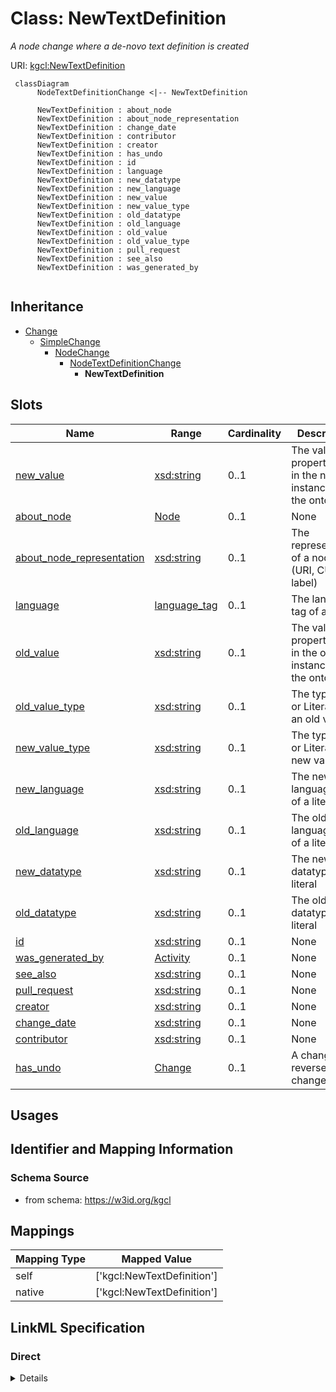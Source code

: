 # Class: NewTextDefinition
_A node change where a de-novo text definition is created_





URI: [kgcl:NewTextDefinition](http://w3id.org/kgcl/NewTextDefinition)




```mermaid
 classDiagram
      NodeTextDefinitionChange <|-- NewTextDefinition
      
      NewTextDefinition : about_node
      NewTextDefinition : about_node_representation
      NewTextDefinition : change_date
      NewTextDefinition : contributor
      NewTextDefinition : creator
      NewTextDefinition : has_undo
      NewTextDefinition : id
      NewTextDefinition : language
      NewTextDefinition : new_datatype
      NewTextDefinition : new_language
      NewTextDefinition : new_value
      NewTextDefinition : new_value_type
      NewTextDefinition : old_datatype
      NewTextDefinition : old_language
      NewTextDefinition : old_value
      NewTextDefinition : old_value_type
      NewTextDefinition : pull_request
      NewTextDefinition : see_also
      NewTextDefinition : was_generated_by
      

```





## Inheritance
* [Change](Change.md)
    * [SimpleChange](SimpleChange.md)
        * [NodeChange](NodeChange.md)
            * [NodeTextDefinitionChange](NodeTextDefinitionChange.md)
                * **NewTextDefinition**



## Slots

| Name | Range | Cardinality | Description  | Info |
| ---  | --- | --- | --- | --- |
| [new_value](new_value.md) | [xsd:string](xsd:string) | 0..1 | The value of a property held in the new instance of the ontology  | . |
| [about_node](about_node.md) | [Node](Node.md) | 0..1 | None  | . |
| [about_node_representation](about_node_representation.md) | [xsd:string](xsd:string) | 0..1 | The representation of a node (URI, CURIE, label)   | . |
| [language](language.md) | [language_tag](language_tag.md) | 0..1 | The language tag of a literal  | . |
| [old_value](old_value.md) | [xsd:string](xsd:string) | 0..1 | The value of a property held in the old instance of the ontology  | . |
| [old_value_type](old_value_type.md) | [xsd:string](xsd:string) | 0..1 | The type (IRI or Literal) of an old value  | . |
| [new_value_type](new_value_type.md) | [xsd:string](xsd:string) | 0..1 | The type (IRI or Literal) of a new value  | . |
| [new_language](new_language.md) | [xsd:string](xsd:string) | 0..1 | The new language tag of a literal  | . |
| [old_language](old_language.md) | [xsd:string](xsd:string) | 0..1 | The old language tag of a literal  | . |
| [new_datatype](new_datatype.md) | [xsd:string](xsd:string) | 0..1 | The new datatype of a literal  | . |
| [old_datatype](old_datatype.md) | [xsd:string](xsd:string) | 0..1 | The old datatype of a literal  | . |
| [id](id.md) | [xsd:string](xsd:string) | 0..1 | None  | . |
| [was_generated_by](was_generated_by.md) | [Activity](Activity.md) | 0..1 | None  | . |
| [see_also](see_also.md) | [xsd:string](xsd:string) | 0..1 | None  | . |
| [pull_request](pull_request.md) | [xsd:string](xsd:string) | 0..1 | None  | . |
| [creator](creator.md) | [xsd:string](xsd:string) | 0..1 | None  | . |
| [change_date](change_date.md) | [xsd:string](xsd:string) | 0..1 | None  | . |
| [contributor](contributor.md) | [xsd:string](xsd:string) | 0..1 | None  | . |
| [has_undo](has_undo.md) | [Change](Change.md) | 0..1 | A change that reverses this change  | . |


## Usages



## Identifier and Mapping Information







### Schema Source


* from schema: https://w3id.org/kgcl







## Mappings

| Mapping Type | Mapped Value |
| ---  | ---  |
| self | ['kgcl:NewTextDefinition'] |
| native | ['kgcl:NewTextDefinition'] |


## LinkML Specification

<!-- TODO: investigate https://stackoverflow.com/questions/37606292/how-to-create-tabbed-code-blocks-in-mkdocs-or-sphinx -->

### Direct

<details>
```yaml
name: new text definition
description: A node change where a de-novo text definition is created
from_schema: https://w3id.org/kgcl
is_a: node text definition change
slots:
- new value

```
</details>

### Induced

<details>
```yaml
name: new text definition
description: A node change where a de-novo text definition is created
from_schema: https://w3id.org/kgcl
is_a: node text definition change
attributes:
  new value:
    name: new value
    description: The value of a property held in the new instance of the ontology
    from_schema: https://w3id.org/kgcl
    alias: new_value
    owner: new text definition
    range: string
  about node:
    name: about node
    from_schema: https://w3id.org/kgcl
    is_a: about
    multivalued: false
    alias: about_node
    owner: new text definition
    range: node
  about node representation:
    name: about node representation
    description: 'The representation of a node (URI, CURIE, label) '
    from_schema: https://w3id.org/kgcl
    alias: about_node_representation
    owner: new text definition
    range: string
  language:
    name: language
    description: The language tag of a literal
    from_schema: https://w3id.org/kgcl
    alias: language
    owner: new text definition
    range: language tag
  old value:
    name: old value
    description: The value of a property held in the old instance of the ontology
    from_schema: https://w3id.org/kgcl
    alias: old_value
    owner: new text definition
    range: string
  old value type:
    name: old value type
    description: The type (IRI or Literal) of an old value
    from_schema: https://w3id.org/kgcl
    alias: old_value_type
    owner: new text definition
    range: string
  new value type:
    name: new value type
    description: The type (IRI or Literal) of a new value
    from_schema: https://w3id.org/kgcl
    alias: new_value_type
    owner: new text definition
    range: string
  new language:
    name: new language
    description: The new language tag of a literal
    from_schema: https://w3id.org/kgcl
    alias: new_language
    owner: new text definition
    range: string
  old language:
    name: old language
    description: The old language tag of a literal
    from_schema: https://w3id.org/kgcl
    alias: old_language
    owner: new text definition
    range: string
  new datatype:
    name: new datatype
    description: The new datatype of a literal
    from_schema: https://w3id.org/kgcl
    alias: new_datatype
    owner: new text definition
    range: string
  old datatype:
    name: old datatype
    description: The old datatype of a literal
    from_schema: https://w3id.org/kgcl
    alias: old_datatype
    owner: new text definition
    range: string
  id:
    name: id
    from_schema: https://w3id.org/kgcl/basics
    identifier: true
    alias: id
    owner: new text definition
    range: string
  was generated by:
    name: was generated by
    from_schema: https://w3id.org/kgcl/prov
    slot_uri: prov:wasGeneratedBy
    alias: was_generated_by
    owner: new text definition
    range: activity
  see also:
    name: see also
    from_schema: https://w3id.org/kgcl
    slot_uri: rdfs:seeAlso
    alias: see_also
    owner: new text definition
    range: string
  pull request:
    name: pull request
    from_schema: https://w3id.org/kgcl
    alias: pull_request
    owner: new text definition
    range: string
  creator:
    name: creator
    from_schema: https://w3id.org/kgcl
    slot_uri: dcterms:creator
    alias: creator
    owner: new text definition
    range: string
  change date:
    name: change date
    from_schema: https://w3id.org/kgcl
    slot_uri: dcterms:date
    alias: change_date
    owner: new text definition
    range: string
  contributor:
    name: contributor
    from_schema: https://w3id.org/kgcl
    slot_uri: dcterms:creator
    alias: contributor
    owner: new text definition
    range: string
  has undo:
    name: has undo
    description: A change that reverses this change
    from_schema: https://w3id.org/kgcl
    domain: change
    multivalued: false
    alias: has_undo
    owner: new text definition
    range: change

```
</details>